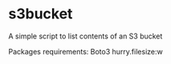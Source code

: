 # s3bucket
A simple script to list contents of an S3 bucket

Packages requirements:
Boto3
hurry.filesize:w
